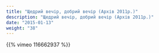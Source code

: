 ```yaml
---
title: "Щедрий вечір, добрий вечір (Архів 2011р.)"
description: "Щедрий вечір, добрий вечір (Архів 2011р.)"
date: "2015-01-13"
weight: "38"
---
```


{{% vimeo 116662937 %}}
